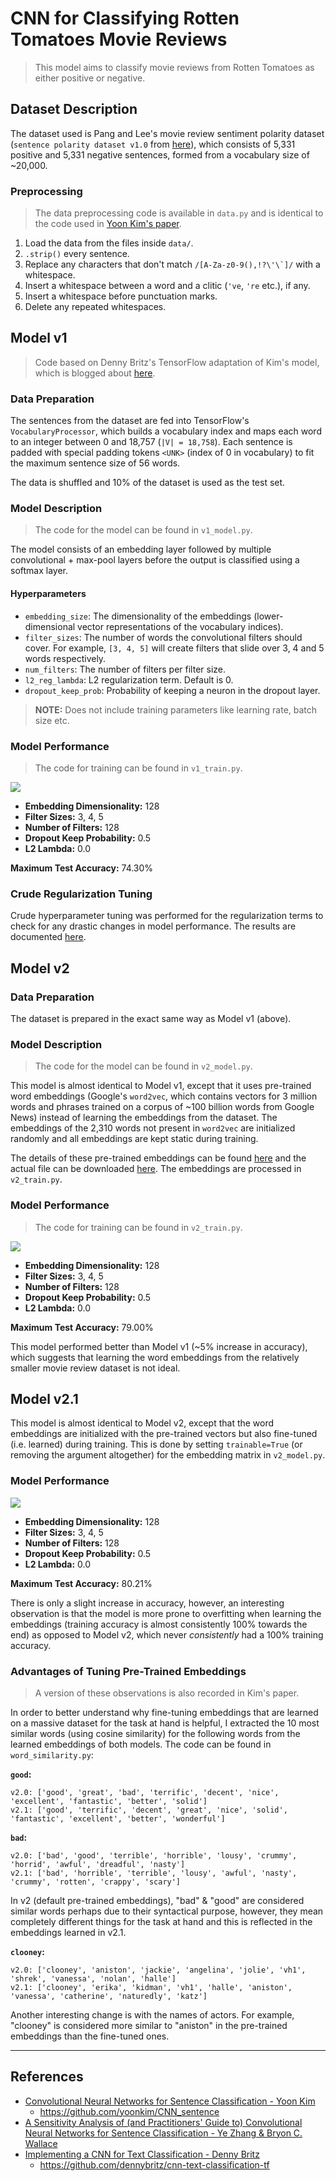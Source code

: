 # CNN for Classifying Rotten Tomatoes Movie Reviews

> This model aims to classify movie reviews from Rotten Tomatoes as either positive or negative.

## Dataset Description

The dataset used is Pang and Lee's movie review sentiment polarity dataset (`sentence polarity dataset v1.0` from [here](http://www.cs.cornell.edu/people/pabo/movie-review-data/)), which consists of 5,331 positive and 5,331 negative sentences, formed from a vocabulary size of ~20,000.

### Preprocessing

> The data preprocessing code is available in `data.py` and is identical to the code used in [Yoon Kim's paper](https://arxiv.org/pdf/1408.5882.pdf).

1. Load the data from the files inside `data/`.
2. `.strip()` every sentence.
3. Replace any characters that don't match ``/[A-Za-z0-9(),!?\'\`]/`` with a whitespace.
4. Insert a whitespace between a word and a clitic (`'ve`, `'re` etc.), if any.
5. Insert a whitespace before punctuation marks.
6. Delete any repeated whitespaces.

## Model v1

> Code based on Denny Britz's TensorFlow adaptation of Kim's model, which is blogged about [here](http://www.wildml.com/2015/12/implementing-a-cnn-for-text-classification-in-tensorflow/).

### Data Preparation

The sentences from the dataset are fed into TensorFlow's `VocabularyProcessor`, which builds a vocabulary index and maps each word to an integer between 0 and 18,757 (`|V| = 18,758`). Each sentence is padded with special padding tokens `<UNK>` (index of 0 in vocabulary) to fit the maximum sentence size of 56 words.

The data is shuffled and 10% of the dataset is used as the test set.

### Model Description

> The code for the model can be found in `v1_model.py`.

The model consists of an embedding layer followed by multiple convolutional + max-pool layers before the output is classified using a softmax layer.

#### Hyperparameters

- `embedding_size`: The dimensionality of the embeddings (lower-dimensional vector representations of the vocabulary indices).
- `filter_sizes`: The number of words the convolutional filters should cover. For example, `[3, 4, 5]` will create filters that slide over 3, 4 and 5 words respectively.
- `num_filters`: The number of filters per filter size.
- `l2_reg_lambda`: L2 regularization term. Default is 0.
- `dropout_keep_prob`: Probability of keeping a neuron in the dropout layer.

> **NOTE:** Does not include training parameters like learning rate, batch size etc.

### Model Performance

> The code for training can be found in `v1_train.py`.

![](plots/1507628197-Accuracy.png)

- **Embedding Dimensionality:** 128
- **Filter Sizes:** 3, 4, 5
- **Number of Filters:** 128
- **Dropout Keep Probability:** 0.5
- **L2 Lambda:** 0.0

**Maximum Test Accuracy:** 74.30%

### Crude Regularization Tuning

Crude hyperparameter tuning was performed for the regularization terms to check for any drastic changes in model performance. The results are documented [here](v1_Regularization_Tuning.md).

## Model v2

### Data Preparation

The dataset is prepared in the exact same way as Model v1 (above).

### Model Description

> The code for the model can be found in `v2_model.py`.

This model is almost identical to Model v1, except that it uses pre-trained word embeddings (Google's `word2vec`, which contains vectors for 3 million words and phrases trained on a corpus of ~100 billion words from Google News) instead of learning the embeddings from the dataset. The embeddings of the 2,310 words not present in `word2vec` are initialized randomly and all embeddings are kept static during training.

The details of these pre-trained embeddings can be found [here](https://code.google.com/archive/p/word2vec/) and the actual file can be downloaded [here](https://drive.google.com/file/d/0B7XkCwpI5KDYNlNUTTlSS21pQmM/edit). The embeddings are processed in `v2_train.py`.

### Model Performance

> The code for training can be found in `v2_train.py`.

![](plots/1507798871-Accuracy.png)

- **Embedding Dimensionality:** 128
- **Filter Sizes:** 3, 4, 5
- **Number of Filters:** 128
- **Dropout Keep Probability:** 0.5
- **L2 Lambda:** 0.0

**Maximum Test Accuracy:** 79.00% <!-- 0.789869 -->

This model performed better than Model v1 (~5% increase in accuracy), which suggests that learning the word embeddings from the relatively smaller movie review dataset is not ideal.

## Model v2.1

This model is almost identical to Model v2, except that the word embeddings are initialized with the pre-trained vectors but also fine-tuned (i.e. learned) during training. This is done by setting `trainable=True` (or removing the argument altogether) for the embedding matrix in `v2_model.py`.

### Model Performance

![](plots/1507803080-Accuracy.png)

- **Embedding Dimensionality:** 128
- **Filter Sizes:** 3, 4, 5
- **Number of Filters:** 128
- **Dropout Keep Probability:** 0.5
- **L2 Lambda:** 0.0

**Maximum Test Accuracy:** 80.21% <!-- 0.802064 -->

There is only a slight increase in accuracy, however, an interesting observation is that the model is more prone to overfitting when learning the embeddings (training accuracy is almost consistently 100% towards the end) as opposed to Model v2, which never *consistently* had a 100% training accuracy.

### Advantages of Tuning Pre-Trained Embeddings

> A version of these observations is also recorded in Kim's paper.

In order to better understand why fine-tuning embeddings that are learned on a massive dataset for the task at hand is helpful, I extracted the 10 most similar words (using cosine similarity) for the following words from the learned embeddings of both models. The code can be found in `word_similarity.py`:

**`good`:**

```
v2.0: ['good', 'great', 'bad', 'terrific', 'decent', 'nice', 'excellent', 'fantastic', 'better', 'solid']
v2.1: ['good', 'terrific', 'decent', 'great', 'nice', 'solid', 'fantastic', 'excellent', 'better', 'wonderful']
```

**`bad`:**

```
v2.0: ['bad', 'good', 'terrible', 'horrible', 'lousy', 'crummy', 'horrid', 'awful', 'dreadful', 'nasty']
v2.1: ['bad', 'horrible', 'terrible', 'lousy', 'awful', 'nasty', 'crummy', 'rotten', 'crappy', 'scary']
```

In v2 (default pre-trained embeddings), "bad" & "good" are considered similar words perhaps due to their syntactical purpose, however, they mean completely different things for the task at hand and this is reflected in the embeddings learned in v2.1.

**`clooney`:**

```
v2.0: ['clooney', 'aniston', 'jackie', 'angelina', 'jolie', 'vh1', 'shrek', 'vanessa', 'nolan', 'halle']
v2.1: ['clooney', 'erika', 'kidman', 'vh1', 'halle', 'aniston', 'vanessa', 'catherine', 'naturedly', 'katz']
```

Another interesting change is with the names of actors. For example, "clooney" is considered more similar to "aniston" in the pre-trained embeddings than the fine-tuned ones.

---

## References

- [Convolutional Neural Networks for Sentence Classification - Yoon Kim](https://arxiv.org/abs/1408.5882)
    - https://github.com/yoonkim/CNN_sentence
- [A Sensitivity Analysis of (and Practitioners' Guide to) Convolutional Neural Networks for Sentence Classification - Ye Zhang & Bryon C. Wallace](https://arxiv.org/abs/1510.03820)
- [Implementing a CNN for Text Classification - Denny Britz](http://www.wildml.com/2015/12/implementing-a-cnn-for-text-classification-in-tensorflow/)
    - https://github.com/dennybritz/cnn-text-classification-tf
